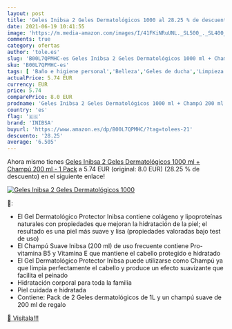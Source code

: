 ```yaml
---
layout: post
title: 'Geles Inibsa 2 Geles Dermatológicos 1000 al 28.25 % de descuento'
date: 2021-06-19 10:41:55
image: 'https://m.media-amazon.com/images/I/41FKiNRuUNL._SL500_._SL400_.jpg'
comments: true
category: ofertas
author: 'tole.es'
slug: 'B00L7QPMHC-es Geles Inibsa 2 Geles Dermatológicos 1000 ml + Champú 200...'
sku: 'B00L7QPMHC-es'
tags: [ 'Baño e higiene personal','Belleza','Geles de ducha','Limpieza personal','champú','inibsa', ]
actualPrice: 5.74 EUR
currency: EUR
price: 5.74
comparePrice: 8.0 EUR
prodname: 'Geles Inibsa 2 Geles Dermatológicos 1000 ml + Champú 200 ml - 1 Pack'
country: 'es'
flag: '🇪🇸'
brand: 'INIBSA'
buyurl: 'https://www.amazon.es/dp/B00L7QPMHC/?tag=tolees-21'
descuento: '28.25'
average: '6.505'
---
```


Ahora mismo tienes [Geles Inibsa 2 Geles Dermatológicos 1000 ml + Champú 200 ml - 1 Pack](https://www.amazon.es/dp/B00L7QPMHC/?tag=tolees-21) a 5.74 EUR (original: 8.0 EUR) (28.25 %  de descuento) en el siguiente enlace!

[![Geles Inibsa 2 Geles Dermatológicos 1000](https://m.media-amazon.com/images/I/41FKiNRuUNL._SL500_._SL400_.jpg)](https://www.amazon.es/dp/B00L7QPMHC/?tag=tolees-21)

🔎:

- El Gel Dermatológico Protector Inibsa contiene colágeno y lipoproteínas naturales con propiedades que mejoran la hidratación de la piel; el resultado es una piel más suave y lisa (propiedades valoradas bajo test de uso)
- El Champú Suave Inibsa (200 ml) de uso frecuente contiene Pro-vitamina B5 y Vitamina E que mantiene el cabello protegido e hidratado
- El Gel Dermatológico Protector Inibsa puede utilizarse como Champú ya que limpia perfectamente el cabello y produce un efecto suavizante que facilita el peinado
- Hidratación corporal para toda la familia
- Piel cuidada e hidratada
- Contiene: Pack de 2 Geles dermatológicos de 1L y un champú suave de 200 ml de regalo

[🛒 Visítala!!!](https://www.amazon.es/dp/B00L7QPMHC/?tag=tolees-21)
